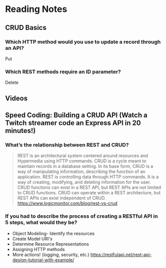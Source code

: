 # Reading Notes

## CRUD Basics

### Which HTTP method would you use to update a record through an API?

Put

### Which REST methods require an ID parameter?

Delete

## Videos

## Speed Coding: Building a CRUD API (Watch a Twitch streamer code an Express API in 20 minutes!)

### What’s the relationship between REST and CRUD?

> REST is an architectural system centered around resources and Hypermedia using HTTP commands. CRUD is a cycle meant to maintain records in a database setting. In its base form, CRUD is a way of manipulating information, describing the function of an application. REST is controlling data through HTTP commands. It is a way of creating, modifying, and deleting information for the user. 
CRUD functions can exist in a REST API, but REST APIs are not limited to CRUD functions. CRUD can operate within a REST architecture, but REST APIs can exist independent of CRUD. 
> https://www.logicmonitor.com/blog/rest-vs-crud

### If you had to describe the process of creating a RESTful API in 5 steps, what would they be?

- Object Modeling- Identify the resources
- Create Model URI's
- Determine Resource Representations
- Assigning HTTP methods 
- More actions! (logging, security, etc.)
https://restfulapi.net/rest-api-design-tutorial-with-example/